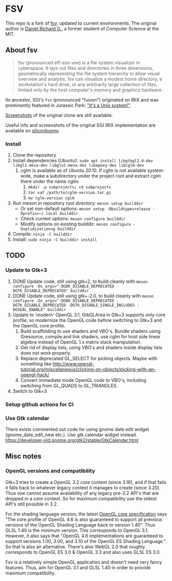# FSV

This repo is a fork of [fsv](http://fsv.sourceforge.net/), updated to current environments.
The original author is [Daniel Richard G.](http://fox.mit.edu/skunk/), a former student of Computer Science at the MIT.

## About fsv

> fsv (pronounced eff-ess-vee) is a file system visualizer in cyberspace. It lays out files and directories in three dimensions, geometrically representing the file system hierarchy to allow visual overview and analysis. fsv can visualize a modest home directory, a workstation's hard drive, or any arbitrarily large collection of files, limited only by the host computer's memory and graphics hardware.

Its ancestor, SGI's `fsn` (pronounced "fusion") originated on IRIX and was prominently featured in Jurassic Park: ["It's a Unix system!"](https://www.youtube.com/watch?v=3HjOjvu6oKA). 

[Screenshots](http://fsv.sourceforge.net/screenshots/) of the original clone are still available.

Useful info and screenshots of the original SGI IRIX implementation are available on [siliconbunny](http://www.siliconbunny.com/fsn-the-irix-3d-file-system-tool-from-jurassic-park/).

### Install

1. Clone the repository
2. Install dependencies (Ubuntu): `sudo apt install libgtkgl2.0-dev libgl1-mesa-dev libglu1-mesa-dev libepoxy-dev libcglm-dev`
    1. cglm is available as of Ubuntu 20.10. If cglm is not available
       system-wide, make a subdirectory under the project root and extract
        cglm there under the name cglm:
        1. `mkdir -p subprojects; cd subprojects`
        2. `tar xaf /path/to/cglm-version.tar.gz`
        3. `mv cglm-version cglm`
3. Run meson in repository root directory: `meson setup builddir`
    - Or set non-default options: `meson setup -Dbuildtype=release -Dprefix=~/.local builddir`
    - Check current options: `meson configure builddir`
    - Modify options on existing builddir: `meson configure -Doptimization=g builddir`
4. Compile: `ninja -C builddir`
5. Install: `sudo ninja -C builddir install`

## TODO

### Update to Gtk+3

1. DONE Update code, still using gtk+2, to build cleanly with
   `meson configure -Dc_args="-DGDK_DISABLE_DEPRECATED -DGTK_DISABLE_DEPRECATED" builddir`
2. DONE Update code, still using gtk+-2.0, to build cleanly with
   `meson configure -Dc_args="-DGDK_DISABLE_DEPRECATED -DGTK_DISABLE_DEPRECATED -DGTK_DISABLE_SINGLE_INCLUDES -DGSEAL_ENABLE" builddir`
3. Update to 'modern' OpenGL 3.1. GtkGLArea in Gtk+3 supports only core
   profile, so modernize the OpenGL code before switching to Gtk+3 and the
   OpenGL core profile.
    1. Build scaffolding to use shaders and VBO's. Bundle shaders using
       Gresource, compile and link shaders, use cglm for host side linear
       algebra instead of OpenGL 1.x matrix stack manipulation.
    2. Get rid of display lists, using VBO's and shaders inside display lists
       does not work properly.
    3. Replace deprecated GL_SELECT for picking objects. Maybe with something like
       http://www.opengl-tutorial.org/miscellaneous/clicking-on-objects/picking-with-an-opengl-hack/
    4. Convert immediate mode OpenGL code to VBO's, including switching from
       GL_QUADS to GL_TRIANGLES.
4. Switch to Gtk+3

### Setup github actions for CI

### Use Gtk calendar

There exists commented out code for using gnome date edit widget
(gnome_date_edit_new etc.). Use gtk calendar widget instead.
https://developer-old.gnome.org/gtk2/stable/GtkCalendar.html

## Misc notes

### OpenGL versions and compatibility

Gtk+3 tries to create a OpenGL 3.2 core context (since 3.16), and if that fails
it falls back to whatever legacy context it manages to create (since 3.20).
Thus one cannot assume availability of any legacy pre-3.2 API's that are
dropped in a core context. So for maximum compatibility use the oldest API's
still possible in 3.2.

For the shading language version, the latest [OpenGL core
specification](https://www.khronos.org/registry/OpenGL/specs/gl/glspec46.core.pdf)
says "The core profile of OpenGL 4.6 is also guaranteed to support all previous
versions of the OpenGL Shading Language back to version 1.40". Thus GLSL 1.40
is the minimum version. This corresponds to OpenGL 3.1. However, it also says
that "OpenGL 4.6 implementations are guaranteed to support versions 1.00, 3.00,
and 3.10 of the OpenGL ES Shading Language.". So that is also an alternative.
There's also WebGL 2.0 that roughly corresponds to OpenGL ES 3.0 & OpenGL 3.3
and also uses GLSL ES 3.0.

Fsv is a relatively simple OpenGL application and doesn't need very fancy
features. Thus, aim for OpenGL 3.1 and GLSL 1.40 in order to provide maximum
compatibility.
